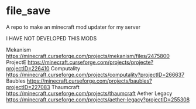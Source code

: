 # file_save
A repo to make an minecraft mod updater for my server

I HAVE NOT DEVELOPED THIS MODS

Mekanism https://minecraft.curseforge.com/projects/mekanism/files/2475800
ProjectE https://minecraft.curseforge.com/projects/projecte?projectID=226410
Computality https://minecraft.curseforge.com/projects/computality?projectID=266637
Baubles https://minecraft.curseforge.com/projects/baubles?projectID=227083
Thaumcraft https://minecraft.curseforge.com/projects/thaumcraft
Aether Legacy https://minecraft.curseforge.com/projects/aether-legacy?projectID=255308
